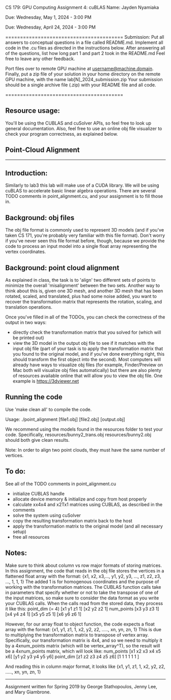 CS 179: GPU Computing
Assignment 4: cuBLAS
Name: Jayden Nyamiaka

Due: Wednesday, May 1, 2024 - 3:00 PM

Due: Wednesday, April 24, 2024 - 3:00 PM

========================================
Submission:
Put all answers to conceptual questions in a file called README.md.
Implement all code in the .cu files as directed in the instructions below.
After answering all of the questions, list how long part 1 and part 2 took
in the README.md Feel free to leave any other feedback.

Port files over to remote GPU machine at username@machine.domain.
Finally, put a zip file of your solution in your home directory on the
remote GPU machine, with the name lab[N]_2024_submission.zip
Your submission should be a single archive file (.zip)
with your README file and all code.

========================================

Resource usage:
------------------

You'll be using the CUBLAS and cuSolver APIs, so feel free to look up general documentation.
Also, feel free to use an online obj file visualizer to check your program correctness, as
explained below.


Point-Cloud Alignment
--------------------------------------------------------
--------------------------------------------------------


Introduction:
------------------

Similarly to lab3 this lab will make use of a CUDA library. We will be using cuBLAS to accelerate
basic linear algebra operations. There are several TODO comments in point_alignment.cu, and your
assignment is to fill those in.

Background: obj files
---------------------
The obj file format is commonly used to represent 3D models (and if you've taken CS 171, you're
probably very familiar with this file format).  Don't worry if you've never seen this file format
before, though, because we provide the code to process an input model into a single float array
representing the vertex coordinates.

Background: point cloud alignment
---------------------------------
As explained in class, the task is to 'align' two different sets of points to minimize the
overall 'misalignment' between the two sets.  Another way to think about this is, given one
3D mesh, and another 3D mesh that has been rotated, scaled, and translated, plus had some
noise added, you want to recover the transformation matrix that represents the rotation, scaling,
and translation operations.

Once you've filled in all of the TODOs, you can check the correctness of the output in two ways:
- directly check the transformation matrix that you solved for (which will be printed out)
- view the 3D model in the output obj file to see if it matches with the input obj file (part of
  your task is to apply the transformation matrix that you found to the original model, and if
  you've done everything right, this should transform the first object into the second).  Most
  computers will already have ways to visualize obj files (for example, Finder/Preview on Mac
  both will visualize obj files automatically) but there are also plenty of resources available
  online that will allow you to view the obj file.  One example is https://3dviewer.net


Running the code
-----------------
Use 'make clean all' to compile the code.

Usage: ./point_alignment [file1.obj] [file2.obj] [output.obj]

We recommend using the models found in the resources folder to test your code.
Specifically, resources/bunny2_trans.obj resources/bunny2.obj should both give clean results.

Note: In order to align two point clouds, they must have the same number of vertices.


To do:
------------------
See all of the TODO comments in point_alignment.cu
- initialize CUBLAS handle
- allocate device memory & initialize and copy from host properly
- calculate xx4x4 and x2Tx1 matrices using CUBLAS, as described in the comments
- solve the system using cuSolver
- copy the resulting transformation matrix back to the host
- apply the transformation matrix to the original model (and all necessary setup)
- free all resources


Notes:
------------------
Make sure to think about column vs row major formats of storing matrices. In this assignment,
the code that reads in the obj file stores the vertices in a flattened float array with the format:
{x1, x2, x3,..., y1, y2, y3, ..., z1, z2, z3, ..., 1, 1, 1}
The added 1 is for homogenous coordinates and the purpose of working with the transformation matrices.
The CUBLAS function calls take in parameters that specify whether or not to take the transpose of
one of the input matrices, so make sure to consider the data format as you write your CUBLAS calls.
When the calls read from the stored data, they process it like this:
           point_dim (= 4)
            [x1 y1 z1 1]
            [x2 y2 z2 1]
num_points  [x3 y3 z3 1]
            [x4 y4 z4 1]
            [x5 y5 z5 1]
            [x6 y6 z6 1]

However, for our array float to object function, the code expects a float array with the format:
{x1, y1, z1, 1, x2, y2, z2, ....., xn, yn, zn, 1}
This is due to multiplying the transformation matrix to transpose of vertex array.
Specifically, our transformation matrix is 4x4, and so we need to multiply
it by a 4xnum_points matrix (which will be vertex_array^T), so the result
will be a 4xnum_points matrix, which will look like:
                num_points
           [x1 x2 x3 x4 x5 x6]
           [y1 y2 y3 y4 y5 y6]
point_dim  [z1 z2 z3 z4 z5 z6]
           [1  1  1  1  1  1 ]

And reading this in column major format, it looks like
{x1, y1, z1, 1, x2, y2, z2, ....., xn, yn, zn, 1}

------------------
Assignment written for Spring 2019 by George Stathopoulos, Jenny Lee, and Mary Giambrone.
